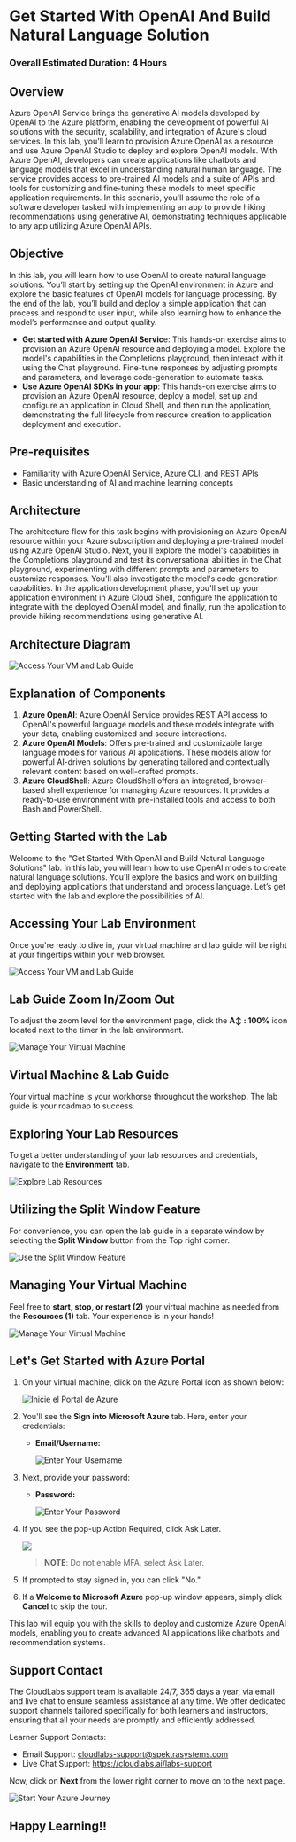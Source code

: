 # Get Started With OpenAI And Build Natural Language Solution

### Overall Estimated Duration: 4 Hours

## Overview

Azure OpenAI Service brings the generative AI models developed by OpenAI to the Azure platform, enabling the development of powerful AI solutions with the security, scalability, and integration of Azure's cloud services. In this lab, you'll learn to provision Azure OpenAI as a resource and use Azure OpenAI Studio to deploy and explore OpenAI models. With Azure OpenAI, developers can create applications like chatbots and language models that excel in understanding natural human language. The service provides access to pre-trained AI models and a suite of APIs and tools for customizing and fine-tuning these models to meet specific application requirements. In this scenario, you'll assume the role of a software developer tasked with implementing an app to provide hiking recommendations using generative AI, demonstrating techniques applicable to any app utilizing Azure OpenAI APIs.

## Objective

In this lab, you will learn how to use OpenAI to create natural language solutions. You’ll start by setting up the OpenAI environment in Azure and explore the basic features of OpenAI models for language processing. By the end of the lab, you’ll build and deploy a simple application that can process and respond to user input, while also learning how to enhance the model’s performance and output quality.

- **Get started with Azure OpenAI Servic**e: This hands-on exercise aims to provision an Azure OpenAI resource and deploying a model. Explore the model's capabilities in the Completions playground, then interact with it using the Chat playground. Fine-tune responses by adjusting prompts and parameters, and leverage code-generation to automate tasks.
- **Use Azure OpenAI SDKs in your app**: This hands-on exercise aims to provision an Azure OpenAI resource, deploy a model, set up and configure an application in Cloud Shell, and then run the application, demonstrating the full lifecycle from resource creation to application deployment and execution.

## Pre-requisites

- Familiarity with Azure OpenAI Service, Azure CLI, and REST APIs
- Basic understanding of AI and machine learning concepts

## Architecture

The architecture flow for this task begins with provisioning an Azure OpenAI resource within your Azure subscription and deploying a pre-trained model using Azure OpenAI Studio. Next, you'll explore the model's capabilities in the Completions playground and test its conversational abilities in the Chat playground, experimenting with different prompts and parameters to customize responses. You'll also investigate the model's code-generation capabilities. In the application development phase, you'll set up your application environment in Azure Cloud Shell, configure the application to integrate with the deployed OpenAI model, and finally, run the application to provide hiking recommendations using generative AI.

## Architecture Diagram

 ![Access Your VM and Lab Guide](../media/arch20-1.png)

## Explanation of Components

1. **Azure OpenAI**: Azure OpenAI Service provides REST API access to OpenAI's powerful language models and these models integrate with your data, enabling customized and secure interactions.
1. **Azure OpenAI Models**: Offers pre-trained and customizable large language models for various AI applications. These models allow for powerful AI-driven solutions by generating tailored and contextually relevant content based on well-crafted prompts.
1. **Azure CloudShell**: Azure CloudShell offers an integrated, browser-based shell experience for managing Azure resources. It provides a ready-to-use environment with pre-installed tools and access to both Bash and PowerShell.

## Getting Started with the Lab

Welcome to the "Get Started With OpenAI and Build Natural Language Solutions" lab. In this lab, you will learn how to use OpenAI models to create natural language solutions. You'll explore the basics and work on building and deploying applications that understand and process language. Let’s get started with the lab and explore the possibilities of AI.
 
## Accessing Your Lab Environment
 
Once you're ready to dive in, your virtual machine and lab guide will be right at your fingertips within your web browser.
 
![Access Your VM and Lab Guide](../media/nleg1.png)

## Lab Guide Zoom In/Zoom Out

To adjust the zoom level for the environment page, click the **A↕ : 100%** icon located next to the timer in the lab environment.

![Manage Your Virtual Machine](../media/nleg2.png)

## Virtual Machine & Lab Guide
 
Your virtual machine is your workhorse throughout the workshop. The lab guide is your roadmap to success.
 
## Exploring Your Lab Resources
 
To get a better understanding of your lab resources and credentials, navigate to the **Environment** tab.
 
![Explore Lab Resources](../media/nleg3.png)


## Utilizing the Split Window Feature
 
For convenience, you can open the lab guide in a separate window by selecting the **Split Window** button from the Top right corner.
 
![Use the Split Window Feature](../media/nleg4.png)
 
## Managing Your Virtual Machine
 
Feel free to **start, stop, or restart (2)** your virtual machine as needed from the **Resources (1)** tab. Your experience is in your hands!
 
![Manage Your Virtual Machine](../media/nleg5.png)

## Let's Get Started with Azure Portal
 
1. On your virtual machine, click on the Azure Portal icon as shown below:

   ![Inicie el Portal de Azure](../media/sc900-image(1).png)
 
1. You'll see the **Sign into Microsoft Azure** tab. Here, enter your credentials:
 
   - **Email/Username:** <inject key="AzureAdUserEmail"></inject>
 
       ![Enter Your Username](../media/sc900-image-1.png)
 
4. Next, provide your password:
 
   - **Password:** <inject key="AzureAdUserPassword"></inject>
 
       ![Enter Your Password](../media/sc900-image-2.png)

5. If you see the pop-up Action Required, click Ask Later.

   ![](../media/up1.png)
    
   > **NOTE**: Do not enable MFA, select Ask Later.
 
7. If prompted to stay signed in, you can click "No."
 
8. If a **Welcome to Microsoft Azure** pop-up window appears, simply click **Cancel** to skip the tour.
 
 
This lab will equip you with the skills to deploy and customize Azure OpenAI models, enabling you to create advanced AI applications like chatbots and recommendation systems.

## Support Contact

The CloudLabs support team is available 24/7, 365 days a year, via email and live chat to ensure seamless assistance at any time. We offer dedicated support channels tailored specifically for both learners and instructors, ensuring that all your needs are promptly and efficiently addressed.

Learner Support Contacts:

- Email Support: cloudlabs-support@spektrasystems.com
- Live Chat Support: https://cloudlabs.ai/labs-support

Now, click on **Next** from the lower right corner to move on to the next page.

![Start Your Azure Journey](../media/nleg6.png)

## Happy Learning!!
